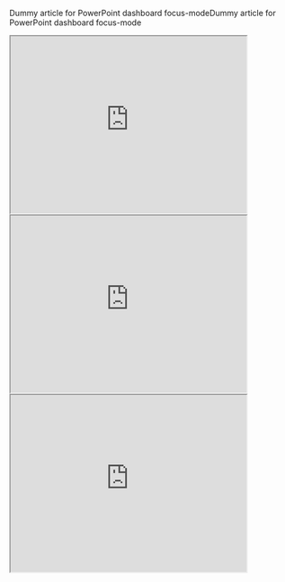 <span data-ttu-id="a0545-101">Dummy article for PowerPoint dashboard focus-mode</span><span class="sxs-lookup"><span data-stu-id="a0545-101">Dummy article for PowerPoint dashboard focus-mode</span></span>
<iframe width="420" height="315" src="https://www.microsoft.com/en-us/videoplayer/embed/RE2llsy" allowfullscreen></iframe>
<iframe width="420" height="315" src="https://www.microsoft.com/en-us/videoplayer/embed/RE2usaW" allowfullscreen></iframe>
<iframe width="420" height="315" src="https://www.microsoft.com/en-us/videoplayer/embed/RE2r0x7" allowfullscreen></iframe>
